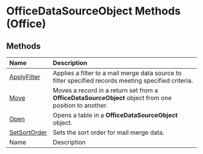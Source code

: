 
# OfficeDataSourceObject Methods (Office)

## Methods



|**Name**|**Description**|
|:-----|:-----|
| [ApplyFilter](9ce3ed9b-3d84-9ebd-68ae-be958ad1a99c.md)|Applies a filter to a mail merge data source to filter specified records meeting specified criteria.|
| [Move](cf732e6c-58b3-94a7-5081-3f1350800fd0.md)|Moves a record in a return set from a  **OfficeDataSourceObject** object from one position to another.|
| [Open](ef01fe38-68ad-6dfb-fcf6-2bd06d308acc.md)|Opens a table in a  **OfficeDataSourceObject** object.|
| [SetSortOrder](427d3a81-1863-4e52-02d4-7485553a4d2f.md)|Sets the sort order for mail merge data.|
|Name|Description|
